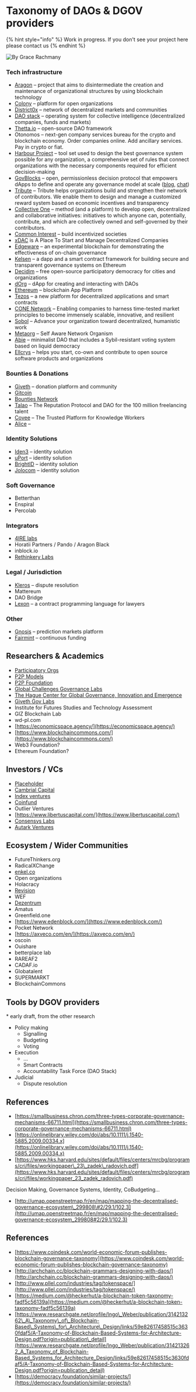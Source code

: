 # Taxonomy of DAOs & DGOV providers

{% hint style="info" %}
Work in progress. If you don't see your project here please contact us
{% endhint %}

![By Grace Rachmany](../.gitbook/assets/image%20%284%29.png)

### Tech infrastructure

* [Aragon](https://aragon.org/) – project that aims to disintermediate the creation and maintenance of organizational structures by using blockchain technology 
* [Colony](https://colony.io/) – platform for open organizations
* [District0x](https://district0x.io/) – network of decentralized markets and communities
* [DAO stack](https://daostack.io/) – operating system for collective intelligence \(decentralized companies, funds and markets\)
* [Thetta.io](https://web.thetta.io/) – open-source DAO framework
* Otonomos – next-gen company services bureau for the crypto and blockchain economy. Order companies online. Add ancillary services. Pay in crypto or fiat.
* [Harbour Project](https://www.harbourproject.io/) – tool set used to design the best governance system possible for any organization, a comprehensive set of rules that connect organizations with the necessary components required for efficient decision-making
* [GovBlocks](https://govblocks.io/) – open, permissionless decision protocol that empowers dApps to define and operate any governance model at scale \([blog](https://medium.com/govblocks/progress-updates/home), [chat](https://t.me/govblocks)\)
* [Tribute](https://tribute.coop) – Tribute helps organizations build and strengthen their network of contributors. We enable them to design and manage a customized reward system based on economic incentives and transparency
* [Collective One](https://www.collectiveone.org/) – method \(and a platform\) to develop open, decentralized and collaborative initiatives: initiatives to which anyone can, potentially, contribute, and which are collectively owned and self-governed by their contributors.
* [Common Interest](https://commoninterest.io/) – build incentivized societies
* [xDAC](https://xdac.co/) is A Place To Start and Manage Decentralized Companies
* [Edgeware](https://edgewa.re/) – an experimental blockchain for demonstrating the effectiveness of on-chain governance
* [Kelsen](https://klsn.io/) – a dapp and a smart contract framework for building secure and transparent governance systems on Ethereum
* [Decidim](https://decidim.org/) – free open-source participatory democracy for cities and organizations
* [dOrg](https://github.com/dOrgTech) – dApp for creating and interacting with DAOs
* [Ethereum](https://www.ethereum.org/) – blockchain App Platform
* [Tezos](https://tezos.com/) – a new platform for decentralized applications and smart contracts
* [CONE Network](http://www.cone.network/) – Enabling companies to harness time-tested market principles to become immensely scalable, innovative, and resilient
* [Sobol](https://sobol.io/) – Advance your organization toward decentralized, humanistic work
* [Metaorg](https://www.metaorg.one/) – Self Aware Network Organism
* [Abie](http://abie.fund) – minimalist DAO that includes a Sybil-resistant voting system based on liquid democracy
* [Ellcrys](https://ellcrys.org/) – helps you start, co-own and contribute to open source software products and organizations

### Bounties & Donations

* [Giveth](https://giveth.io/) – donation platform and community
* [Gitcoin](https://gitcoin.co/)
* [Bounties Network](https://bounties.network/)
* [Talao](https://talao.io) – The Reputation Protocol and DAO for the 100 million freelancing talent
* [Covee](https://covee.network/) – The Trusted Platform for Knowledge Workers
* [Alice](https://alice.si/) – 

### Identity Solutions

* [Iden3](https://iden3.io/)​ – identity solution
* [uPort](https://www.uport.me/)​ – identity solution
* ​[BrightID](https://www.brightid.org/)​ – identity solution
* [Jolocom](https://jolocom.io/) – identity solution

### Soft Governance

* Betterthan
* Enspiral
* Percolab

### Integrators

* [4IRE labs](https://4irelabs.com/)
* Horatii Partners / Pando / Aragon Black
* inblock.io
* [Rethinkery Labs](http://rethinkerylabs.com/)

### Legal / Jurisdiction

* [Kleros](https://kleros.io/) – dispute resolution
* Mattereum
* DAO Bridge
* [Lexon](https://claryon.github.io/lexon/) – a contract programming language for lawyers

### Other

* [Gnosis](https://gnosis.pm/) – prediction markets platform
* [Fairmint](https://fairmint.co) – continuous funding

## Researchers & Academics

* [Participatory Orgs](https://github.com/ParticipatoryOrgs)
* [P2P Models](https://p2pmodels.eu)
* [P2P Foundation](https://p2pfoundation.net/)
* [Global Challenges Governance Labs](https://labs.globalchallenges.org/%20)
* [The Hague Center for Global Governance, Innovation and Emergence](http://www.thehaguecenter.org/)
* [Giveth Gov Labs](https://github.com/Giveth/gov-lab)
* Institute for Futures Studies and Technology Assessment
* GIZ Blockchain Lab
* wd-pl.com
* [https://economicspace.agency/](https://economicspace.agency/)
* [https://www.blockchaincommons.com/](https://www.blockchaincommons.com/)
* Web3 Foundation?
* Ethereum Foundation?

## Investors / VCs

* [Placeholder](https://www.placeholder.vc/)
* [Cambrial Capital](https://cambrial.com/)
* [Index ventures](https://www.indexventures.com/)
* [Coinfund](https://coinfund.io/)
* Outlier Ventures
* [https://www.libertuscapital.com/](https://www.libertuscapital.com/)
* [Consensys Labs](https://consensys.net/labs/)
* [Autark Ventures](https://autark.ventures/)

## Ecosystem / Wider Communities

* FutureThinkers.org
* RadicalXChange
* [enkel.co](https://www.enkel.co/)
* Open organizations
* Holacracy
* [Revision](https://revision.io/)
* WEF
* [Dezentrum](https://www.dezentrum.ch/en/)
* Amatus
* Greenfield.one
* [https://www.edenblock.com/](https://www.edenblock.com/)
* Pocket Network
* [https://axveco.com/en/](https://axveco.com/en/)
* oscoin
* Ouishare
* betterplace lab
* RAREAF2
* CADAF.io
* Globatalent
* SUPERMARKT
* BlockchainCommons



## Tools by DGOV providers

\* early draft, from the other research

* Policy making
  * Signalling
  * Budgeting
  * Voting
* Execution
  * ...
  * Smart Contracts
  * Accountability Task Force \(DAO Stack\)
* Judicial
  * Dispute resolution

## References

* [https://smallbusiness.chron.com/three-types-corporate-governance-mechanisms-66711.html](https://smallbusiness.chron.com/three-types-corporate-governance-mechanisms-66711.html)
* [https://onlinelibrary.wiley.com/doi/abs/10.1111/j.1540-5885.2009.00334.x](https://onlinelibrary.wiley.com/doi/abs/10.1111/j.1540-5885.2009.00334.x)
* [https://www.hks.harvard.edu/sites/default/files/centers/mrcbg/programs/cri/files/workingpaper\_23\_zadek\_radovich.pdf](https://www.hks.harvard.edu/sites/default/files/centers/mrcbg/programs/cri/files/workingpaper_23_zadek_radovich.pdf)

Decision Making, Governance Systems, Identity, CoBudgeting...

* [http://umap.openstreetmap.fr/en/map/mapping-the-decentralised-governance-ecosystem\_299808\#2/29.1/102.3](http://umap.openstreetmap.fr/en/map/mapping-the-decentralised-governance-ecosystem_299808#2/29.1/102.3)

## References

* [https://www.coindesk.com/world-economic-forum-publishes-blockchain-governance-taxonomy](https://www.coindesk.com/world-economic-forum-publishes-blockchain-governance-taxonomy)
* [http://archchain.cc/blockchain-grammars-designing-with-daos/](http://archchain.cc/blockchain-grammars-designing-with-daos/)
* [http://www.pllel.com/industries/tag/tokenspace/](http://www.pllel.com/industries/tag/tokenspace/)
* [https://medium.com/@heckerhut/a-blockchain-token-taxonomy-fadf5c56139a](https://medium.com/@heckerhut/a-blockchain-token-taxonomy-fadf5c56139a)
* [https://www.researchgate.net/profile/Ingo\_Weber/publication/314213262\_A\_Taxonomy\_of\_Blockchain-Based\_Systems\_for\_Architecture\_Design/links/59e82617458515c3630fdaf5/A-Taxonomy-of-Blockchain-Based-Systems-for-Architecture-Design.pdf?origin=publication\_detail](https://www.researchgate.net/profile/Ingo_Weber/publication/314213262_A_Taxonomy_of_Blockchain-Based_Systems_for_Architecture_Design/links/59e82617458515c3630fdaf5/A-Taxonomy-of-Blockchain-Based-Systems-for-Architecture-Design.pdf?origin=publication_detail)
* [https://democracy.foundation/similar-projects/](https://democracy.foundation/similar-projects/)

